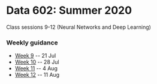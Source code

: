 
# Data 602: Summer 2020

Class sessions 9-12 (Neural Networks and Deep Learning)

### Weekly guidance

* [Week 9](./week09.md) -- 21 Jul
* [Week 10](./week10.md) -- 28 Jul
* [Week 11](./week11.md) -- 4 Aug
* [Week 12](./week12.md) -- 11 Aug
